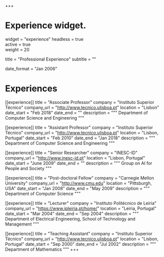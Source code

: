 +++
# Experience widget.
widget = "experience"
headless = true  
active = true  
weight = 20  

title = "Professional Experience"
subtitle = ""

date_format = "Jan 2006"

# Experiences
[[experience]]
  title = "Associate Professor"
  company = "Instituto Superior Técnico"
  company_url = "http://www.tecnico.ulisboa.pt"
  location = "Lisbon"
  date_start = "Feb 2018"
  date_end = ""
  description = """
  Department of Computer Science and Engineering
  """

[[experience]]
  title = "Assistant Professor"
  company = "Instituto Superior Técnico"
  company_url = "http://www.tecnico.ulisboa.pt"
  location = "Lisbon, Portugal"
  date_start = "Feb 2010"
  date_end = "Jan 2018"
  description = """
  Department of Computer Science and Engineering
  """

[[experience]]
  title = "Senior Researcher"
  company = "INESC-ID"
  company_url = "http://www.inesc-id.pt"
  location = "Lisbon, Portugal"
  date_start = "June 2009"
  date_end = ""
  description = """
  Group on AI for People and Society
  """

[[experience]]
  title = "Post-doctoral Fellow"
  company = "Carnegie Mellon University"
  company_url = "http://www.cmu.edu"
  location = "Pittsburgh, USA"
  date_start = "Jan 2008"
  date_end = "May 2009"
  description = """
  Department of Computer Science
  """

[[experience]]
  title = "Lecturer"
  company = "Instituto Politécnico de Leiria"
  company_url = "https://www.ipleiria.pt/home/"
  location = "Leiria, Portugal"
  date_start = "Mar 2004"
  date_end = "Sep 2004"
  description = """
  Department of Electrical Engineering, 
  School of Technology and Management
  """

[[experience]]
  title = "Teaching Assistant"
  company = "Instituto Superior Técnico"
  company_url = "http://www.tecnico.ulisboa.pt"
  location = "Lisbon, Portugal"
  date_start = "Sep 2000"
  date_end = "Jul 2002"
  description = """
  Department of Mathematics
  """
+++
